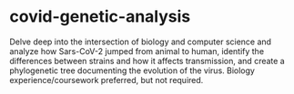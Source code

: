 # covid-genetic-analysis
Delve deep into the intersection of biology and computer science and analyze how Sars-CoV-2 jumped from animal to human, identify the differences between strains and how it affects transmission, and create a phylogenetic tree documenting the evolution of the virus. Biology experience/coursework preferred, but not required.  
